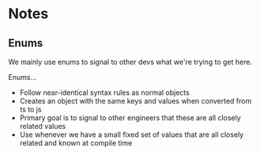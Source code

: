 # Notes

## Enums
We mainly use enums to signal to other devs what we're trying to get here.

Enums...

- Follow near-identical syntax rules as normal objects
- Creates an object with the same keys and values when converted from ts to js
- Primary goal is to signal to other engineers that these are all closely related values
- Use whenever we have a small fixed set of values that are all closely related and known at compile time
